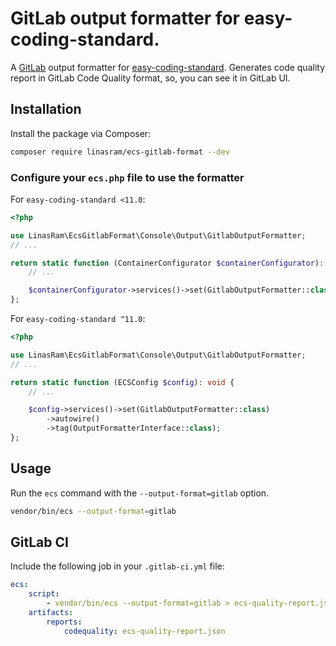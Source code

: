 # GitLab output formatter for easy-coding-standard.

A [GitLab](https://gitlab.com) output formatter
for [easy-coding-standard](https://github.com/easy-coding-standard/easy-coding-standard).
Generates code quality report in GitLab Code Quality format, so, you can see it in GitLab UI.

## Installation

Install the package via Composer:

```bash
composer require linasram/ecs-gitlab-format --dev
```

### Configure your `ecs.php` file to use the formatter

For `easy-coding-standard <11.0`:

```php
<?php

use LinasRam\EcsGitlabFormat\Console\Output\GitlabOutputFormatter;
// ...

return static function (ContainerConfigurator $containerConfigurator): void {
    // ...

    $containerConfigurator->services()->set(GitlabOutputFormatter::class);
};
```

For `easy-coding-standard ^11.0`:

```php
<?php

use LinasRam\EcsGitlabFormat\Console\Output\GitlabOutputFormatter;
// ...

return static function (ECSConfig $config): void {
    // ...

    $config->services()->set(GitlabOutputFormatter::class)
        ->autowire()
        ->tag(OutputFormatterInterface::class);
};
```

## Usage

Run the `ecs` command with the `--output-format=gitlab` option.

```bash
vendor/bin/ecs --output-format=gitlab
```

## GitLab CI

Include the following job in your `.gitlab-ci.yml` file:

```yaml
ecs:
    script:
        - vendor/bin/ecs --output-format=gitlab > ecs-quality-report.json
    artifacts:
        reports:
            codequality: ecs-quality-report.json
```
